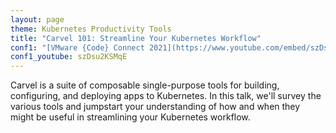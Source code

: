 ```yaml
---
layout: page
theme: Kubernetes Productivity Tools
title: "Carvel 101: Streamline Your Kubernetes Workflow"
conf1: "[VMware {Code} Connect 2021](https://www.youtube.com/embed/szDsu2KSMqE)"
conf1_youtube: szDsu2KSMqE
---
```


Carvel is a suite of composable single-purpose tools for building, configuring, and deploying apps to Kubernetes. In this talk, we'll survey the various tools and jumpstart your understanding of how and when they might be useful in streamlining your Kubernetes workflow.